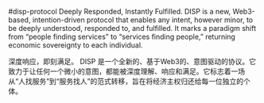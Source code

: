 #disp-protocol
Deeply Responded, Instantly Fulfilled.
DISP is a new, Web3-based, intention-driven protocol that enables any intent, however minor, to be deeply understood, responded to, and fulfilled. It marks a paradigm shift from “people finding services” to “services finding people,” returning economic sovereignty to each individual.

深度响应，即刻满足。
DISP 是一个全新的、基于Web3的、意图驱动的协议。它致力于让任何一个微小的意图，都能被深度理解、响应和满足。它标志着一场从“人找服务”到“服务找人”的范式转移，旨在将经济主权归还给每一位独立的个体。
